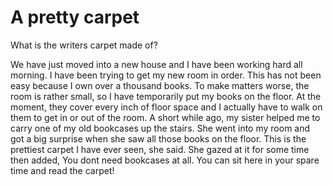# A pretty carpet

What is the writers carpet made of?

We have just moved into a new house and I have been working hard all morning. I have been trying to get my new room in order. This has not been easy because I own over a thousand books. To make matters worse, the room is rather small, so I have temporarily put my books on the floor. At the moment, they cover every inch of floor space and I actually have to walk on them to get in or out of the room. A short while ago, my sister helped me to carry one of my old bookcases up the stairs. She went into my room and got a big surprise when she saw all those books on the floor. This is the prettiest carpet I have ever seen, she said. She gazed at it for some time then added, You dont need bookcases at all. You can sit here in your spare time and read the carpet!
